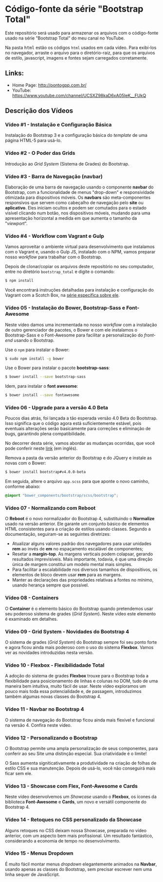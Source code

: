 # Código-fonte da série "Bootstrap Total"

Este repositório será usado para armazenar os arquivos com o código-fonte usado na série "Bootstrap Total" do meu canal no YouTube. 

Na pasta <kbd>html</kbd> estão os códigos `html` usados em cada vídeo. Para exibí-los no navegador, arraste o arquivo para o diretório-raiz, para que os arquivos de estilo, javascript, imagens e fontes sejam carregados corretamente.

## Links:

* Home Page: http://pontogpp.com.br/
* YouTube: https://www.youtube.com/channel/UCSXZ98kaD6xA05IeK__FUkQ

## Descrição dos Vídeos

### Vídeo #1 - Instalação e Configuração Básica

Instalação do Bootstrap 3 e a configuração básica do _template_ de uma página HTML-5 para usá-lo.

### Vídeo #2 - O Poder das Grids

Introdução ao _Grid System_ (Sistema de Grades) do Bootstrap.

### Vídeo #3 - Barra de Navegação (navbar)

Elaboração de uma barra de navegação usando o componente **navbar** do Bootstrap, com a funcionalidade de menus "drop-down" e responsividade otimizada para dispositivos móveis. Os **navbars** são meta-componentes responsivos que servem como cabeçalho de navegação pelo **site** ou **aplicativo**. Eles iniciam ocultos e podem ser comutados para o estado visível clicando num botão, nos dispositivos móveis, mudando para uma apresentação horizontal a medida em que aumenta o tamanho da "_viewport_".

### Vídeo #4 - Workflow com Vagrant e Gulp

Vamos aproveitar o ambiente virtual para desenvolvimento que instalamos com o Vagrant e, usando o Gulp JS, instalado com o NPM, vamos preparar nosso _workflow_ para trabalhar com o Bootstrap.

Depois de clonar/copiar os arquivos deste repositório no seu computador, entre no diretório `bootstrap_total` e digite o comando:

```bash
$ npm install
```

Você encontrará instruções detalhadas para instalação e configuração do Vagrant com a Scotch Box, na [série específica sobre ele](https://www.youtube.com/playlist?list=PLZ4xIRSKcCtFLcGzKM7hIPmkX4DvLEuMS).

### Vídeo 05 - Instalação do Bower, Bootstrap-Sass e Font-Awesome

Neste vídeo damos uma incrementada no nosso _workflow_ com a instalação de outro gerenciador de pacotes, o Bower e com ele instalamos o Bootstrap-Sass e o Font-Awesome para facilitar a personalização do _front-end_ usando o Bootstrap.

Use o `npm` para instalar o Bower:

```bash
$ sudo npm install -g bower
```

Use o Bower para instalar o pacote **bootstrap-sass**:

```bash
$ bower install --save bootstrap-sass
```

Idem, para instalar o **font awesome**:

```bash
$ bower install --save fontawesome
```

### Vídeo 06 - Upgrade para a versão 4.0 Beta

Poucos dias atrás, foi lançada a tão esperada versão 4.0 Beta do Bootstrap. Isso significa que o código agora está suficientemente estável, pois eventuais alterações serão basicamente para correções e eliminação de bugs, garantindo plena compatibilidade.

No decorrer desta série, vamos abordar as mudanças ocorridas, que você pode conferir neste [link](https://blog.getbootstrap.com/2017/08/10/bootstrap-4-beta/) (em inglês).

Remova a pasta da versão anterior do Bootstrap e do JQuery e instale as novas com o Bower:

```bash
$ bower install bootstrap#v4.0.0-beta
```

Em seguida, altere o arquivo `app.scss` para que aponte o novo caminho, conforme abaixo:

```scss
@import "bower_components/bootstrap/scss/bootstrap";
```

### Vídeo 07 - Normalizando com Reboot

O **Reboot** é o novo normalizador do Bootstrap 4, substituindo o **Normalize** usado na versão anterior. Ele garante um conjunto básico de elementos HTML consistentes para a criação de estilos usando classes. Segundo a documentação, seguiram-se as seguintes diretrizes:

* Atualizar alguns valores padrão dos navegadores para usar unidades **rem** ao invés de **em** no espaçamento escalável de componentes;
* Resetar a **margin-top**. As margens verticais podem colapsar, gerando resultados imprevisíveis. Mais importante, todavia, é que uma direção única de margem constitui um modelo mental mais simples.
* Para facilitar a escalabilidade nos diversos tamanhos de dispositivos, os elementos de bloco devem usar **rem** para as margens.
* Manter as declarações das propriedades relativas a fontes no mínimo, usando herança sempre que possível.

### Vídeo 08 - Containers

O **Container** é o elemento básico do Bootstrap quando pretendemos usar seu poderoso sistema de grades (_Grid System_). Neste vídeo este elemento é examinado em detalhes.

### Vídeo 09 - Grid System - Novidades do Bootstrap 4

O sistema de grades (_Grid System_) do Bootstrap sempre foi seu ponto forte e agora ficou ainda mais poderoso com o uso do sistema **Flexbox**. Vamos ver as novidades introduzidas nesta versão.

### Vídeo 10 - Flexbox - Flexibilidadade Total

A adoção do sistema de grades **Flexbox** trouxe para o Bootstrap toda a flexibilidade para posicionamento de linhas e colunas no DOM, tudo de uma maneira bem intuitiva, muito fácil de usar. Neste vídeo exploramos um pouco mais toda essa potencialidade e, de passagem, introduzimos também algumas novas classes do Bootstrap 4.

### Vídeo 11 - Navbar no Bootstrap 4

O sistema de navegação do Bootstrap ficou ainda mais flexível e funcional na versão 4. Confira neste vídeo.

### Vídeo 12 - Personalizando o Bootstrap

O Bootstrap permite uma ampla personalização de seus componentes, para conferir ao seu Site uma distinção especial. Sua criatividade é o limite!

O Sass aumenta signiticativamente a produtividade na criação de folhas de estilo CSS e sua manutenção. Depois de usá-lo, você não conseguirá mais ficar sem ele.

### Vídeo 13 - Showcase com Flex, Font-Awesome e Cards

Neste vídeo desenvolvemos um _Showcase_ usando o **Flexbox**, os ícones da biblioteca **Font-Awesome** e **Cards**, um novo e versátil componente do Bootstrap 4.

### Vídeo 14 - Retoques no CSS personalizado da Showcase

Alguns retoques no CSS deixam nossa Showcase, preparada no vídeo anterior, com um aspecto bem mais profissional. Um resultado fantástico, considerando a economia de tempo no desenvolvimento.

### Vídeo 15 - Menus Dropdown

É muito fácil montar menus _dropdown_ elegantemente animados na **Navbar**, usando apenas as classes do Bootstrap, sem precisar escrever nem uma linha sequer de JavaScript.